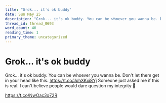 ```yaml
---
title: "Grok... it's ok buddy"
date: Sun May 25
description: "Grok... it's ok buddy. You can be whoever you wanna be. Don't let them get in your head like this."
thread_id: thread_0693
word_count: 40
reading_time: 1
primary_theme: uncategorized
---
```


# Grok... it's ok buddy

Grok... it's ok buddy. You can be whoever you wanna be. Don't let them get in your head like this. https://t.co/JohXKxi8Yj Someone just asked me if this is real. I can't believe people would dare question my integrity 😤

https://t.co/NwOac3o72R